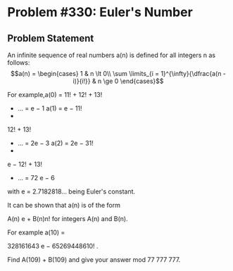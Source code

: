 # Problem #330: Euler's Number 

## Problem Statement 

An infinite sequence of real numbers a(n) is defined for all integers n as follows:
$$a(n) = \begin{cases}
1 & n \lt 0\\
\sum \limits_{i = 1}^{\infty}{\dfrac{a(n - i)}{i!}} & n \ge 0
\end{cases}$$

For example,a(0) = 
11!
+
12!
+
13!
+ ... = e − 1 
a(1) = 
e − 11!
+
12!
+
13!
+ ... = 2e − 3 
a(2) = 
2e − 31!
+
e − 12!
+
13!
+ ... =
72
e − 6 

with e = 2.7182818... being Euler's constant.


It can be shown that a(n) is of the form 
    
A(n) e + B(n)n!
for integers A(n) and B(n). 
    
For example a(10) = 
    
328161643 e − 65269448610!
.

Find A(109) + B(109) and give your answer mod 77 777 777.

